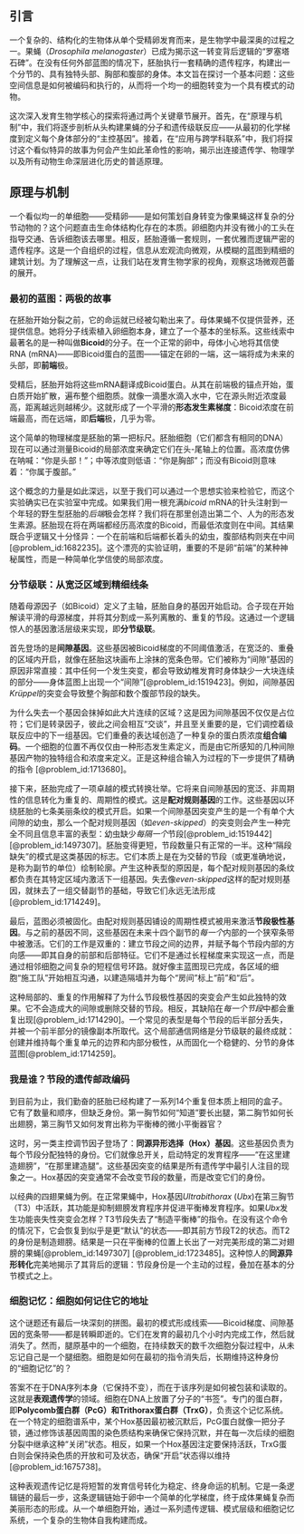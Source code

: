 ## 引言
一个复杂的、结构化的生物体从单个受精卵发育而来，是生物学中最深奥的过程之一。果蝇（*Drosophila melanogaster*）已成为揭示这一转变背后逻辑的“罗塞塔石碑”。在没有任何外部蓝图的情况下，胚胎执行一套精确的遗传程序，构建出一个分节的、具有独特头部、胸部和腹部的身体。本文旨在探讨一个基本问题：这些空间信息是如何被编码和执行的，从而将一个均一的细胞转变为一个具有模式的动物。

这次深入发育生物学核心的探索将通过两个关键章节展开。首先，在“原理与机制”中，我们将逐步剖析从头构建果蝇的分子和遗传级联反应——从最初的化学梯度到定义每个身体部分的“主控基因”。接着，在“应用与跨学科联系”中，我们将探讨这个看似特异的故事为何会产生如此革命性的影响，揭示出连接遗传学、物理学以及所有动物生命深层进化历史的普适原理。

## 原理与机制

一个看似均一的单细胞——受精卵——是如何策划自身转变为像果蝇这样复杂的分节动物的？这个问题直击生命体结构化存在的本质。卵细胞内并没有微小的工头在指导交通、告诉细胞该去哪里。相反，胚胎遵循一套规则，一套优雅而逻辑严密的遗传程序。这是一个自组织的过程，信息从宏观流向微观，从模糊的蓝图到精细的建筑计划。为了理解这一点，让我们站在发育生物学家的视角，观察这场微观芭蕾的展开。

### 最初的蓝图：两极的故事

在胚胎开始分裂之前，它的命运就已经被勾勒出来了。母体果蝇不仅提供营养，还提供信息。她将分子线索植入卵细胞本身，建立了一个基本的坐标系。这些线索中最著名的是一种叫做**Bicoid**的分子。在一个正常的卵中，母体小心地将其信使RNA (mRNA)——即Bicoid蛋白的蓝图——锚定在卵的一端，这一端将成为未来的头部，即**前端**极。

受精后，胚胎开始将这些mRNA翻译成Bicoid蛋白。从其在前端极的锚点开始，蛋白质开始扩散，遍布整个细胞质。就像一滴墨水滴入水中，它在源头附近浓度最高，距离越远则越稀少。这就形成了一个平滑的**形态发生素梯度**：Bicoid浓度在前端最高，而在远端，即**后端**极，几乎为零。

这个简单的物理梯度是胚胎的第一把标尺。胚胎细胞（它们都含有相同的DNA）现在可以通过测量Bicoid的局部浓度来确定它们在头-尾轴上的位置。高浓度仿佛在呐喊：“你是头部！”；中等浓度则低语：“你是胸部”；而没有Bicoid则意味着：“你属于腹部。”

这个概念的力量是如此深远，以至于我们可以通过一个思想实验来检验它，而这个实验确实已在实验室中完成。如果我们用一根充满*bicoid* mRNA的针头注射到一个年轻的野生型胚胎的*后端*极会怎样？我们将在那里创造出第二个、人为的形态发生素源。胚胎现在将在两端都经历高浓度的Bicoid，而最低浓度则在中间。其结果既合乎逻辑又十分怪异：一个在前端和后端都长着头的幼虫，腹部结构则夹在中间[@problem_id:1682235]。这个漂亮的实验证明，重要的不是卵“前端”的某种神秘属性，而是一种简单化学信使的局部浓度。

### 分节级联：从宽泛区域到精细线条

随着母源因子（如Bicoid）定义了主轴，胚胎自身的基因开始启动。合子现在开始解读平滑的母源梯度，并将其分割成一系列离散的、重复的节段。这通过一个逻辑惊人的基因激活层级来实现，即**分节级联**。

首先登场的是**间隙基因**。这些基因被Bicoid梯度的不同阈值激活，在宽泛的、重叠的区域内开启，就像在胚胎这块画布上涂抹的宽条色带。它们被称为“间隙”基因的原因非常直接：其中任何一个发生突变，都会导致幼椎发育时身体缺少一大块连续的部分——身体蓝图上出现一个“间隙”[@problem_id:1519423]。例如，间隙基因*Krüppel*的突变会导致整个胸部和数个腹部节段的缺失。

为什么失去一个基因会抹掉如此大片连续的区域？这是因为间隙基因不仅仅是占位符；它们是转录因子，彼此之间会相互“交谈”，并且至关重要的是，它们调控着级联反应中的下一组基因。它们重叠的表达域创造了一种复杂的蛋白质浓度**组合编码**。一个细胞的位置不再仅仅由一种形态发生素定义，而是由它所感知的几种间隙基因产物的独特组合和浓度来定义。正是这种组合输入为过程的下一步提供了精确的指令 [@problem_id:1713680]。

接下来，胚胎完成了一项卓越的模式转换壮举。它将来自间隙基因的宽泛、非周期性的信息转化为重复的、周期性的模式。这是**配对规则基因**的工作。这些基因以环绕胚胎的七条美丽条纹的模式开启。如果一个间隙基因突变产生的是一个有单个大间隙的幼虫，那么一个配对规则基因（如*even-skipped*）的突变则会产生一种完全不同且信息丰富的表型：幼虫缺少*每隔一个*节段[@problem_id:1519442] [@problem_id:1497307]。胚胎变得更短，节段数量只有正常的一半。这种“隔段缺失”的模式是这类基因的标志。它们本质上是在为交替的节段（或更准确地说，是称为副节的单位）绘制轮廓。产生这种表型的原因是，每个配对规则基因的条纹都负责在其特定区域内激活下一组基因。失去像*even-skipped*这样的配对规则基因，就抹去了一组交替副节的基础，导致它们永远无法形成[@problem_id:1714249]。

最后，蓝图必须被固化。由配对规则基因铺设的周期性模式被用来激活**节段极性基因**。与之前的基因不同，这些基因在未来十四个副节的*每一个*内部的一个狭窄条带中被激活。它们的工作是双重的：建立节段之间的边界，并赋予每个节段内部的方向感——即其自身的前部和后部特征。它们不是通过长程梯度来实现这一点，而是通过相邻细胞之间复杂的短程信号环路。就好像主蓝图现已完成，各区域的细胞“施工队”开始相互沟通，以建造隔墙并为每个“房间”标上“前”和“后”。

这种局部的、重复的作用解释了为什么节段极性基因的突变会产生如此独特的效果。它不会造成大的间隙或删除交替的节段。相反，其缺陷在*每一个节段*中都会重复出现[@problem_id:1714290]。一个常见的表型是每个节段的后半部分丢失，并被一个前半部分的镜像副本所取代。这个局部通信网络是分节级联的最终成就：创建并维持每个重复单元的边界和内部分极性，从而固化一个稳健的、分节的身体蓝图[@problem_id:1714259]。

### 我是谁？节段的遗传邮政编码

到目前为止，我们勤奋的胚胎已经构建了一系列14个重复但本质上相同的盒子。它有了数量和顺序，但缺乏身份。第一胸节如何“知道”要长出腿，第二胸节如何长出翅膀，第三胸节又如何发育出称为平衡棒的微小平衡器官？

这时，另一类主控调节因子登场了：**同源异形选择（Hox）基因**。这些基因负责为每个节段分配独特的身份。它们就像总开关，启动特定的发育程序——“在这里建造翅膀”，“在那里建造腿”。这些基因突变的结果是所有遗传学中最引人注目的现象之一。Hox基因的突变通常不会改变节段的数量，而是改变它们的身份。

以经典的四翅果蝇为例。在正常果蝇中，Hox基因*Ultrabithorax* ($Ubx$)在第三胸节（T3）中活跃，其功能是抑制翅膀发育程序并促进平衡棒发育程序。如果$Ubx$发生功能丧失性突变会怎样？T3节段失去了“制造平衡棒”的指令。在没有这个命令的情况下，它会恢复到似乎是更“默认”的状态——即其前方节段T2的状态。而T2的身份是制造翅膀。结果是一只在平衡棒的位置上长出了一对完美形成的第二对翅膀的果蝇[@problem_id:1497307] [@problem_id:1723485]。这种惊人的**同源异形转化**完美地揭示了其背后的逻辑：节段身份是一个主动的过程，叠加在基本的分节模式之上。

### 细胞记忆：细胞如何记住它的地址

这个谜题还有最后一块深刻的拼图。最初的模式形成线索——Bicoid梯度、间隙基因的宽条带——都是转瞬即逝的。它们在发育的最初几个小时内完成工作，然后就消失了。然而，腿原基中的一个细胞，在持续数天的数千次细胞分裂过程中，从未忘记自己是一个腿细胞。细胞是如何在最初的指令消失后，长期维持这种身份的“细胞记忆”的？

答案不在于DNA序列本身（它保持不变），而在于该序列是如何被包装和读取的。这就是**表观遗传学**的领域。细胞在DNA上放置了分子的“书签”。专门的蛋白群，即**Polycomb蛋白群（PcG）**和**Trithorax蛋白群（TrxG）**，负责这个记忆系统。在一个特定的细胞谱系中，某个Hox基因最初被沉默后，PcG蛋白就像一把分子锁，通过修饰该基因周围的染色质结构来确保它保持沉默，并在每一次后续的细胞分裂中继承这种“关闭”状态。相反，如果一个Hox基因注定要保持活跃，TrxG蛋白则会保持染色质的开放和可及状态，确保“开启”状态得以维持[@problem_id:1675738]。

这种表观遗传记忆是将短暂的发育信号转化为稳定、终身命运的机制。它是一条逻辑链的最后一步，这条逻辑链始于卵中一个简单的化学梯度，终于成体果蝇复杂而美丽形态的形成。从一个单细胞开始，通过一系列遗传逻辑、模式层级和细胞记忆系统，一个复杂的生物体自我构建而成。

